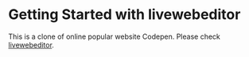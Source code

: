 # Getting Started with livewebeditor
This is a clone of online popular website Codepen. 
Please check [livewebeditor](https://hackanurag.github.io/livewebeditor).

